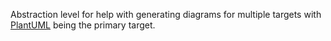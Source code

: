 Abstraction level for help with generating diagrams for multiple targets with [PlantUML](https://plantuml.com/) being the primary target.
